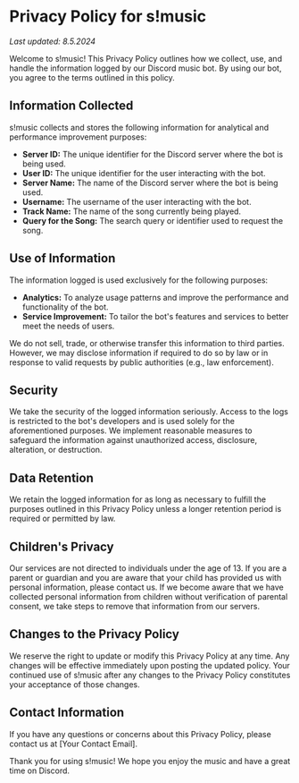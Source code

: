 # Privacy Policy for s!music

_Last updated: 8.5.2024_

Welcome to s!music! This Privacy Policy outlines how we collect, use, and handle the information logged by our Discord music bot. By using our bot, you agree to the terms outlined in this policy.

## Information Collected

s!music collects and stores the following information for analytical and performance improvement purposes:

- **Server ID:** The unique identifier for the Discord server where the bot is being used.
- **User ID:** The unique identifier for the user interacting with the bot.
- **Server Name:** The name of the Discord server where the bot is being used.
- **Username:** The username of the user interacting with the bot.
- **Track Name:** The name of the song currently being played.
- **Query for the Song:** The search query or identifier used to request the song.

## Use of Information

The information logged is used exclusively for the following purposes:

- **Analytics:** To analyze usage patterns and improve the performance and functionality of the bot.
- **Service Improvement:** To tailor the bot's features and services to better meet the needs of users.

We do not sell, trade, or otherwise transfer this information to third parties. However, we may disclose information if required to do so by law or in response to valid requests by public authorities (e.g., law enforcement).

## Security

We take the security of the logged information seriously. Access to the logs is restricted to the bot's developers and is used solely for the aforementioned purposes. We implement reasonable measures to safeguard the information against unauthorized access, disclosure, alteration, or destruction.

## Data Retention

We retain the logged information for as long as necessary to fulfill the purposes outlined in this Privacy Policy unless a longer retention period is required or permitted by law.

## Children's Privacy

Our services are not directed to individuals under the age of 13. If you are a parent or guardian and you are aware that your child has provided us with personal information, please contact us. If we become aware that we have collected personal information from children without verification of parental consent, we take steps to remove that information from our servers.

## Changes to the Privacy Policy

We reserve the right to update or modify this Privacy Policy at any time. Any changes will be effective immediately upon posting the updated policy. Your continued use of s!music after any changes to the Privacy Policy constitutes your acceptance of those changes.

## Contact Information

If you have any questions or concerns about this Privacy Policy, please contact us at [Your Contact Email].

Thank you for using s!music! We hope you enjoy the music and have a great time on Discord.
